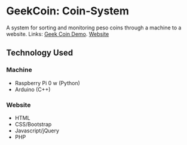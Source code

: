 # GeekCoin: Coin-System

  A system for sorting and monitoring peso coins through a machine to a website. Links: [Geek Coin Demo](https://www.youtube.com/watch?v=LxUQS6OEqfE). [Website](http://geekcoin.online/)
## Technology Used
### Machine
- Raspberry Pi 0 w (Python)
- Arduino (C++)
### Website
- HTML
- CSS/Bootstrap
- Javascript/jQuery
- PHP
